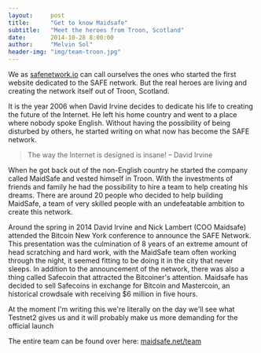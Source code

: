 ```yaml
---
layout:     post
title:      "Get to know Maidsafe"
subtitle:   "Meet the heroes from Troon, Scotland"
date:       2014-10-28 8:00:00
author:     "Melvin Sol"
header-img: "img/team-troon.jpg"
---
```


We as [safenetwork.io](http://www.safenetwork.io/) can call ourselves the ones who started the first website dedicated to the SAFE network. But the real heroes are living and creating the network itself out of Troon, Scotland.

It is the year 2006 when David Irvine decides to dedicate his life to creating the future of the Internet. He left his home country and went to a place where nobody spoke English. Without having the possibility of being disturbed by others, he started writing on what now has become the SAFE network.

> The way the Internet is designed is insane! – David Irvine

When he got back out of the non-English country he started the company called MaidSafe and vested himself in Troon. With the investments of friends and family he had the possibility to hire a team to help creating his dreams. There are around 20 people who decided to help building MaidSafe, a team of very skilled people with an undefeatable ambition to create this network.

Around the spring in 2014 David Irvine and Nick Lambert (COO Maidsafe) attended the Bitcoin New York conference to announce the SAFE Network. This presentation was the culmination of 8 years of an extreme amount of head scratching and hard work, with the MaidSafe team often working through the night, it seemed fitting to be doing it in the city that never sleeps. In addition to the announcement of the network, there was also a thing called Safecoin that attracted the Bitcoiner's attention. Maidsafe has decided to sell Safecoins in exchange for Bitcoin and Mastercoin, an historical crowdsale with receiving $6 million in five hours.

At the moment I'm writing this we're literally on the day we'll see what Testnet2 gives us and it will probably make us more demanding for the official launch

The entire team can be found over here: [maidsafe.net/team](http://maidsafe.net/team)

